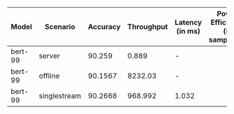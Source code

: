 | Model   | Scenario     |   Accuracy |   Throughput | Latency (in ms)   | Power Efficiency (in samples/J)   | TEST01   | TEST05   |
|---------|--------------|------------|--------------|-------------------|-----------------------------------|----------|----------|
| bert-99 | server       |    90.259  |        0.889 | -                 |                                   | passed   | passed   |
| bert-99 | offline      |    90.1567 |     8232.03  | -                 |                                   | passed   | passed   |
| bert-99 | singlestream |    90.2668 |      968.992 | 1.032             |                                   | passed   | passed   |